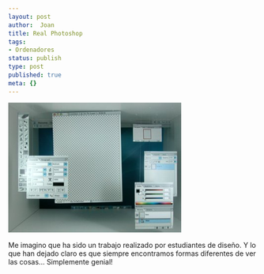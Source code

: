 ```yaml
---
layout: post
author:  Joan
title: Real Photoshop
tags:
- Ordenadores
status: publish
type: post
published: true
meta: {}
---
```

<img src="../images_posts/real_photoshop.jpg" alt="Photoshop" class="center noborder"/>

Me imagino que ha sido un trabajo realizado por estudiantes de diseño. Y lo que han dejado claro es que siempre encontramos formas diferentes de ver las cosas... Simplemente genial!

